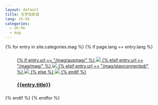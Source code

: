 ```yaml
---
layout: default
title: 文字及影音 
lang: zh-hk
categories: 
  - zh-hk
  - mag
---
```

<div class="container">
<div class="row">
{% for entry in site.categories.mag %}
{% if page.lang == entry.lang %}
   <div class="col-lg-3 col-md-4 col-sm-5">
      <div style="margin:1em">
        <div class="white_frame">
          <div style="margin : 5%">
            <a href="{{site.baseurl}}{{entry.url}}" class="thumbnail">
     {% if entry.url == "/mag/ausmag/" %}
              <img src="{{site.baseurl}}/images/OZ_icon.jpg" class="img-responsive">
              {% elsif entry.url == "/mag/mag/" %}
              <img src="{{site.baseurl}}/images/Mag.jpg" class="img-responsive">
              {% elsif entry.url == "/mag/stayconnected/" %}
              <img src="{{site.baseurl}}/images/Stay_connected.jpg" class="img-responsive">
              {% else %}
              <img src="{{site.baseurl}}/images/publication2.jpg" class="img-responsive">
              {% endif %} 
              <div class="caption">
                <h3 class="text-center">{{entry.title}}</h3>
              </div>
            </a>
          </div>
        </div>
      </div>
    </div>
{% endif %}
{% endfor %}
</div>
</div>
